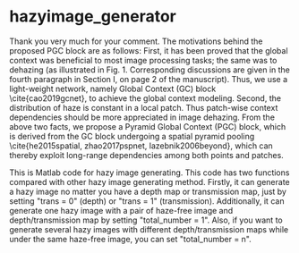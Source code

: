 # hazyimage_generator

Thank you very much for your comment.
The motivations behind the proposed PGC block are as follows:
First, it has been proved that the global context was beneficial to most image processing tasks; the same was to dehazing (as illustrated in Fig. 1. Corresponding discussions are given in the fourth paragraph in Section I, on page 2 of the manuscript). Thus, we use a light-weight network, namely Global Context (GC) block \cite{cao2019gcnet}, to achieve the global context modeling. Second, the distribution of haze is constant in a local patch. Thus patch-wise context dependencies should be more appreciated in image dehazing.
From the above two facts, we propose a Pyramid Global Context (PGC) block, which is derived from the GC block undergoing a spatial pyramid pooling \cite{he2015spatial, zhao2017pspnet, lazebnik2006beyond}, which can thereby exploit long-range dependencies among both points and patches.

This is Matlab code for hazy image generating.
This code has two functions compared with other hazy image generating method.
Firstly, it can generate a hazy image no matter you have a depth map or transmission map, just by setting "trans = 0" (depth) or "trans = 1" (transmission).
Additionally, it can generate one hazy image with a pair of haze-free image and depth/transmission map by setting "total_number = 1". Also, if you want to generate several hazy images with different depth/transmission maps while under the same haze-free image, you can set "total_number = n".
